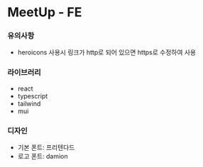 # MeetUp - FE

### 유의사항

- heroicons 사용시 링크가 http로 되어 있으면 https로 수정하여 사용

### 라이브러리

- react
- typescript
- tailwind
- mui

### 디자인

- 기본 폰트: 프리텐다드
- 로고 폰트: damion
